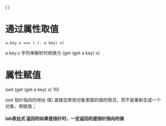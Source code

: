 ( )

# 通过属性取值
```
a.key.x === (.(. a key) x)
```
a.key.x 字符串解析时转换为 (get (get a key) x)
# 属性赋值
(set (get (get a key) x) 10)

(set 指针指向的地址 值)
直接去修改对象里面的值的情况，而不是重新生成一个对象，再赋值；


#### lab表达式   返回的如果是指针时，一定返回的是指针指向的值